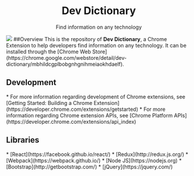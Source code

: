 <h1 align="center">Dev Dictionary</h1>
<p align="center">Find information on any technology</p>
<kbd><img src='https://github.com/kensplanet/dev-dictionary/blob/dev/screenshots/2.0.0-1.png?raw=true'/></kbd>
##Overview
This is the repository of <b>Dev Dictionary</b>, a Chrome Extension to help developers find information on any technology. It can be installed through the [Chrome Web Store](https://chrome.google.com/webstore/detail/dev-dictionary/mbhildcgplbobgnhgnihmeiaokhdaelf).

<h2>Development</h2>
* For more information regarding development of Chrome extensions, see [Getting Started: Building a Chrome Extension](https://developer.chrome.com/extensions/getstarted)
* For more information regarding Chrome extension APIs, see [Chrome Platform APIs](https://developer.chrome.com/extensions/api_index)

<h2>Libraries</h2>
* [React](https://facebook.github.io/react/)
* [Redux](http://redux.js.org/)
* [Webpack](https://webpack.github.io/)
* [Node JS](https://nodejs.org)
* [Bootstrap](http://getbootstrap.com/)
* [jQuery](https://jquery.com/)
